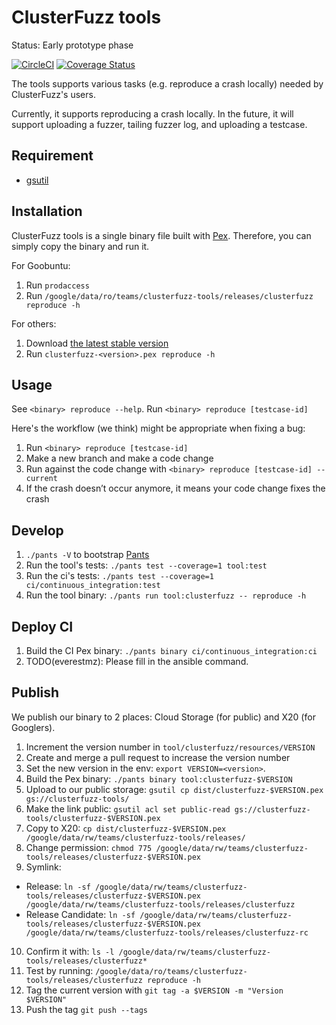 ClusterFuzz tools
=================================

Status: Early prototype phase

[![CircleCI](https://circleci.com/gh/google/clusterfuzz-tools/tree/master.svg?style=shield)](https://circleci.com/gh/google/clusterfuzz-tools/tree/master)
[![Coverage Status](https://coveralls.io/repos/github/google/clusterfuzz-tools/badge.svg?branch=master)](https://coveralls.io/github/google/clusterfuzz-tools?branch=master)

The tools supports various tasks (e.g. reproduce a crash locally)
needed by ClusterFuzz's users.

Currently, it supports reproducing a crash locally. In the future, it will
support uploading a fuzzer, tailing fuzzer log, and uploading a testcase.


Requirement
---------------

* [gsutil](https://cloud.google.com/storage/docs/gsutil_install)


Installation
-----------------

ClusterFuzz tools is a single binary file built with [Pex](https://github.com/pantsbuild/pex).
Therefore, you can simply copy the binary and run it.


For Goobuntu:

1. Run `prodaccess`
2. Run `/google/data/ro/teams/clusterfuzz-tools/releases/clusterfuzz reproduce -h`

For others:

1. Download [the latest stable version](https://storage.cloud.google.com/clusterfuzz-tools)
2. Run `clusterfuzz-<version>.pex reproduce -h`


Usage
------

See `<binary> reproduce --help`. Run `<binary> reproduce [testcase-id]`

Here's the workflow (we think) might be appropriate when fixing a bug:

1. Run `<binary> reproduce [testcase-id]`
2. Make a new branch and make a code change
3. Run against the code change with `<binary> reproduce [testcase-id] --current`
4. If the crash doesn’t occur anymore, it means your code change fixes the crash


Develop
------------

1. `./pants -V` to bootstrap [Pants](http://www.pantsbuild.org/)
2. Run the tool's tests: `./pants test --coverage=1 tool:test`
3. Run the ci's tests: `./pants test --coverage=1 ci/continuous_integration:test`
4. Run the tool binary: `./pants run tool:clusterfuzz -- reproduce -h`


Deploy CI
------------

1. Build the CI Pex binary: `./pants binary ci/continuous_integration:ci`
2. TODO(everestmz): Please fill in the ansible command.


Publish
----------

We publish our binary to 2 places: Cloud Storage (for public) and X20 (for Googlers).

1. Increment the version number in `tool/clusterfuzz/resources/VERSION`
2. Create and merge a pull request to increase the version number
3. Set the new version in the env: `export VERSION=<version>`.
4. Build the Pex binary: `./pants binary tool:clusterfuzz-$VERSION`
5. Upload to our public storage: `gsutil cp dist/clusterfuzz-$VERSION.pex gs://clusterfuzz-tools/`
6. Make the link public: `gsutil acl set public-read gs://clusterfuzz-tools/clusterfuzz-$VERSION.pex`
7. Copy to X20: `cp dist/clusterfuzz-$VERSION.pex /google/data/rw/teams/clusterfuzz-tools/releases/`
8. Change permission: `chmod 775 /google/data/rw/teams/clusterfuzz-tools/releases/clusterfuzz-$VERSION.pex`
9. Symlink:
  * Release: `ln -sf /google/data/rw/teams/clusterfuzz-tools/releases/clusterfuzz-$VERSION.pex /google/data/rw/teams/clusterfuzz-tools/releases/clusterfuzz`
  * Release Candidate: `ln -sf /google/data/rw/teams/clusterfuzz-tools/releases/clusterfuzz-$VERSION.pex /google/data/rw/teams/clusterfuzz-tools/releases/clusterfuzz-rc`

10. Confirm it with: `ls -l /google/data/rw/teams/clusterfuzz-tools/releases/clusterfuzz*`
11. Test by running: `/google/data/ro/teams/clusterfuzz-tools/releases/clusterfuzz reproduce -h`
12. Tag the current version with `git tag -a $VERSION -m "Version $VERSION"`
13. Push the tag `git push --tags`

